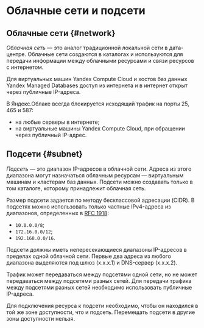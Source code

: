 # Облачные сети и подсети

## Облачные сети {#network}

_Облачная сеть_ — это аналог традиционной локальной сети в дата-центре. Облачные сети создаются в каталогах и используются для передачи информации между облачными ресурсами и связи ресурсов с интернетом.

Для виртуальных машин Yandex Compute Cloud и хостов баз данных Yandex Managed Databases доступ из интернета и в интернет открыт через публичные IP-адреса. 

В Яндекс.Облаке всегда блокируется исходящий трафик на порты 25, 465 и 587:

* на любые серверы в интернете;
* на виртуальные машины Yandex Compute Cloud, при обращении через публичный IP-адрес.

## Подсети {#subnet}

_Подсеть_ — это диапазон IP-адресов в облачной сети. Адреса из этого диапазона могут назначаться облачным ресурсам — виртуальным машинам и кластерам баз данных. Подсети можно создавать только в том каталоге, которому принадлежит облачная сеть.

Размер подсети задается по методу бесклассовой адресации (CIDR). В подсетях можно использовать только частные IPv4-адреса из диапазонов, определенных в [RFC 1918](https://tools.ietf.org/html/rfc1918):
- `10.0.0.0/8`;
- `172.16.0.0/12`;
- `192.168.0.0/16`.

Подсети должны иметь непересекающиеся диапазоны IP-адресов в пределах одной облачной сети. Первые два адреса из любого диапазона выделяются под шлюз (x.x.x.1) и DNS-сервер (x.x.x.2).

Трафик может передаваться между подсетями одной сети, но не может передаваться между подсетями разных сетей. Для передачи трафика между подсетями разных сетей необходимо использовать публичные IP-адреса.

Для подключения ресурса к подсети необходимо, чтобы он находился в той же зоне доступности, что и подсеть. Перемещать подсети в другие зоны доступности нельзя.
